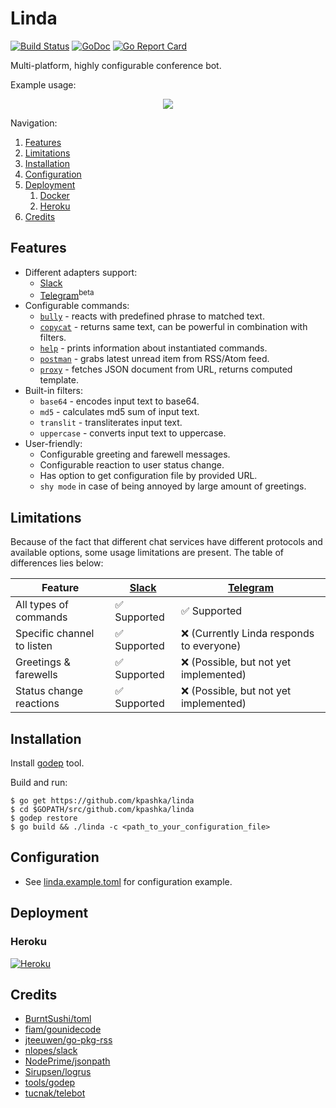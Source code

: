# Linda

[![Build Status](https://travis-ci.org/kpashka/linda.svg?branch=master)](https://travis-ci.org/kpashka/linda) [![GoDoc](https://godoc.org/github.com/kpashka/linda?status.svg)](https://godoc.org/github.com/kpashka/linda) [![Go Report Card](https://goreportcard.com/badge/github.com/kpashka/linda)](https://goreportcard.com/report/github.com/kpashka/linda)

Multi-platform, highly configurable conference bot.

Example usage:

<p align="center">
	<img src="http://i.imgur.com/cDKo8FA.png">
</p>

Navigation:

1. [Features](#features)
1. [Limitations](#limitations)
1. [Installation](#installation)
1. [Configuration](#configuration)
1. [Deployment](#deployment)
	1. [Docker](#docker)
	1. [Heroku](#heroku)
1. [Credits](#credits)

## Features

* Different adapters support:
	* [Slack](https://api.slack.com/bot-users)
	* [Telegram](https://core.telegram.org/bots/api)<sup>beta</sup> 
* Configurable commands:
	* [`bully`](commands/bully) - reacts with predefined phrase to matched text.
	* [`copycat`](commands/copycat) - returns same text, can be powerful in combination with filters.
	* [`help`](commands/help) - prints information about instantiated commands.
	* [`postman`](commands/postman) - grabs latest unread item from RSS/Atom feed.
	* [`proxy`](commands/proxy) - fetches JSON document from URL, returns computed template.
* Built-in filters:
	* `base64` - encodes input text to base64.
	* `md5` - calculates md5 sum of input text.
	* `translit` - transliterates input text.
	* `uppercase` - converts input text to uppercase.
* User-friendly:
	* Configurable greeting and farewell messages.
	* Configurable reaction to user status change.
	* Has option to get configuration file by provided URL.
	* `shy mode` in case of being annoyed by large amount of greetings.

## Limitations

Because of the fact that different chat services have different protocols and available options, some usage limitations are present. The table of differences lies below:

| Feature                               | [Slack](https://api.slack.com/bot-users) | [Telegram](https://core.telegram.org/bots/api) |
| ------------------------------------- | ---------------------------------------- | ---------------------------------------------- |
| All types of commands                 | :white_check_mark: Supported             | :white_check_mark: Supported                   |
| Specific channel to listen            | :white_check_mark: Supported             | :x: (Currently Linda responds to everyone)     |
| Greetings & farewells                 | :white_check_mark: Supported             | :x: (Possible, but not yet implemented)        |
| Status change reactions               | :white_check_mark: Supported             | :x: (Possible, but not yet implemented)        |

## Installation

Install [godep](https://github.com/tools/godep) tool.

Build and run:

	$ go get https://github.com/kpashka/linda
	$ cd $GOPATH/src/github.com/kpashka/linda
	$ godep restore
	$ go build && ./linda -c <path_to_your_configuration_file>

## Configuration

* See [linda.example.toml](linda.example.toml) for configuration example.

## Deployment

### Heroku

[![Heroku](https://www.herokucdn.com/deploy/button.png)](https://heroku.com/deploy?template=https://github.com/kpashka/linda)

## Credits

* [BurntSushi/toml](https://github.com/BurntSushi/toml)
* [fiam/gounidecode](https://github.com/fiam/gounidecode)
* [jteeuwen/go-pkg-rss](https://github.com/jteeuwen/go-pkg-rss)
* [nlopes/slack](https://github.com/nlopes/slack)
* [NodePrime/jsonpath](https://github.com/NodePrime/jsonpath)
* [Sirupsen/logrus](https://github.com/Sirupsen/logrus)
* [tools/godep](https://github.com/tools/godep)
* [tucnak/telebot](https://github.com/tucnak/telebot)
